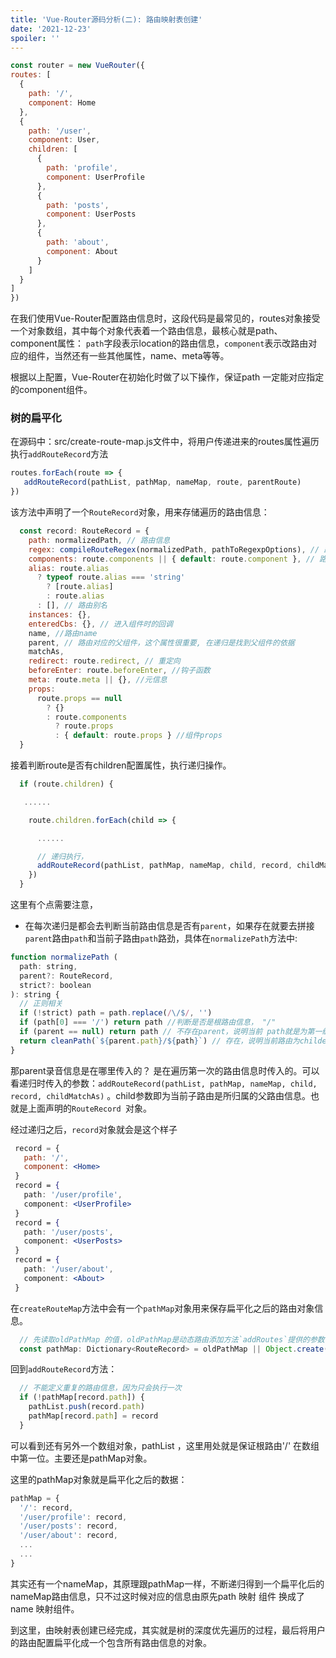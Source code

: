 ```yaml
---
title: 'Vue-Router源码分析(二): 路由映射表创建'
date: '2021-12-23'
spoiler: ''
---
```


  ```jsx
const router = new VueRouter({
  routes: [
    {
      path: '/',
      component: Home
    },
    {
      path: '/user',
      component: User,
      children: [
        {
          path: 'profile',
          component: UserProfile
        },
        {
          path: 'posts',
          component: UserPosts
        },
        {
          path: 'about',
          component: About
        }
      ]
    }
  ]
})
```
在我们使用Vue-Router配置路由信息时，这段代码是最常见的，routes对象接受一个对象数组，其中每个对象代表着一个路由信息，最核心就是path、component属性： `path`字段表示location的路由信息，`component`表示改路由对应的组件，当然还有一些其他属性，name、meta等等。

根据以上配置，Vue-Router在初始化时做了以下操作，保证path 一定能对应指定的component组件。

### 树的扁平化

在源码中：src/create-route-map.js文件中，将用户传递进来的routes属性遍历执行`addRouteRecord`方法

```jsx
routes.forEach(route => {
   addRouteRecord(pathList, pathMap, nameMap, route, parentRoute)
})
```

该方法中声明了一个`RouteRecord`对象，用来存储遍历的路由信息：

```jsx
  const record: RouteRecord = {
    path: normalizedPath, // 路由信息
    regex: compileRouteRegex(normalizedPath, pathToRegexpOptions), // 路由正则
    components: route.components || { default: route.component }, // 路由对应的组件
    alias: route.alias
      ? typeof route.alias === 'string'
        ? [route.alias]
        : route.alias
      : [], // 路由别名
    instances: {}, 
    enteredCbs: {}, // 进入组件时的回调
    name, //路由name
    parent, // 路由对应的父组件，这个属性很重要, 在递归是找到父组件的依据
    matchAs,
    redirect: route.redirect, // 重定向
    beforeEnter: route.beforeEnter, //钩子函数
    meta: route.meta || {}, //元信息
    props:
      route.props == null
        ? {}
        : route.components
          ? route.props
          : { default: route.props } //组件props
  }
```

接着判断route是否有children配置属性，执行递归操作。

```jsx
  if (route.children) {

   ......

    route.children.forEach(child => {

      ......

      // 递归执行，
      addRouteRecord(pathList, pathMap, nameMap, child, record, childMatchAs)
    })
  }
```

这里有个点需要注意，

- 在每次递归是都会去判断当前路由信息是否有`parent`，如果存在就要去拼接`parent`路由`path`和当前子路由`path`路劲，具体在`normalizePath`方法中:

```jsx
function normalizePath (
  path: string,
  parent?: RouteRecord,
  strict?: boolean
): string {
  // 正则相关
  if (!strict) path = path.replace(/\/$/, '')  
  if (path[0] === '/') return path //判断是否是根路由信息， "/"
  if (parent == null) return path // 不存在parent，说明当前 path就是为第一级路由信息，返回当前path路径即可
  return cleanPath(`${parent.path}/${path}`) // 存在，说明当前路由为childeren配置项的路由信息，拼接父路由和子路由path
}
```
那parent录音信息是在哪里传入的？
是在遍历第一次的路由信息时传入的。可以看递归时传入的参数：`addRouteRecord(pathList, pathMap, nameMap, child, record, childMatchAs)` 。child参数即为当前子路由是所归属的父路由信息。也就是上面声明的`RouteRecord `对象。

经过递归之后，`record`对象就会是这个样子

```jsx
 record = {
   path: '/',
   component: <Home>
 }
 record = {
   path: '/user/profile',
   component: <UserProfile>
 }
 record = {
   path: '/user/posts',
   component: <UserPosts>
 }
 record = {
   path: '/user/about',
   component: <About>
 }
```

在`createRouteMap`方法中会有一个`pathMap`对象用来保存扁平化之后的路由对象信息。

```jsx
  // 先读取oldPathMap 的值，oldPathMap是动态路由添加方法`addRoutes`提供的参数，oldPathMap就是在项目初始化声明的静态路由配置信息。项目初始化时肯定没有oldPathMap，所以创建了一个空对象。
  const pathMap: Dictionary<RouteRecord> = oldPathMap || Object.create(null)
```

回到`addRouteRecord`方法：

```jsx
  // 不能定义重复的路由信息，因为只会执行一次
  if (!pathMap[record.path]) {
    pathList.push(record.path)
    pathMap[record.path] = record
  }
```

可以看到还有另外一个数组对象，pathList ，这里用处就是保证根路由'/' 在数组中第一位。主要还是pathMap对象。

这里的pathMap对象就是扁平化之后的数据：

```jsx
pathMap = {
  '/': record,
  '/user/profile': record,
  '/user/posts': record,
  '/user/about': record,
  ...
  ...
}
```

其实还有一个nameMap，其原理跟pathMap一样，不断递归得到一个扁平化后的nameMap路由信息，只不过这时候对应的信息由原先path 映射 组件 换成了 name 映射组件。


到这里，由映射表创建已经完成，其实就是树的深度优先遍历的过程，最后将用户的路由配置扁平化成一个包含所有路由信息的对象。



  